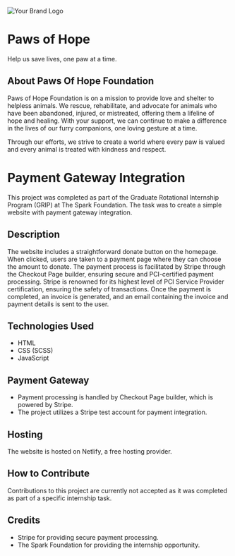 ![Your Brand Logo](path/to/your/logo.png)

# Paws of Hope

Help us save lives, one paw at a time.

## About Paws Of Hope Foundation

Paws of Hope Foundation is on a mission to provide love and shelter to helpless animals. We rescue, rehabilitate, and advocate for animals who have been abandoned, injured, or mistreated, offering them a lifeline of hope and healing. With your support, we can continue to make a difference in the lives of our furry companions, one loving gesture at a time.

Through our efforts, we strive to create a world where every paw is valued and every animal is treated with kindness and respect.


# Payment Gateway Integration

This project was completed as part of the Graduate Rotational Internship Program (GRIP) at The Spark Foundation. The task was to create a simple website with payment gateway integration.

## Description

The website includes a straightforward donate button on the homepage. When clicked, users are taken to a payment page where they can choose the amount to donate. The payment process is facilitated by Stripe through the Checkout Page builder, ensuring secure and PCI-certified payment processing. Stripe is renowned for its highest level of PCI Service Provider certification, ensuring the safety of transactions.
Once the payment is completed, an invoice is generated, and an email containing the invoice and payment details is sent to the user.

## Technologies Used

- HTML
- CSS (SCSS)
- JavaScript

## Payment Gateway

- Payment processing is handled by Checkout Page builder, which is powered by Stripe.
- The project utilizes a Stripe test account for payment integration.

## Hosting

The website is hosted on Netlify, a free hosting provider.

## How to Contribute

Contributions to this project are currently not accepted as it was completed as part of a specific internship task.

## Credits

- Stripe for providing secure payment processing.
- The Spark Foundation for providing the internship opportunity.
